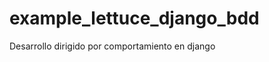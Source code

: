 example_lettuce_django_bdd
==========================

Desarrollo dirigido por comportamiento en django
